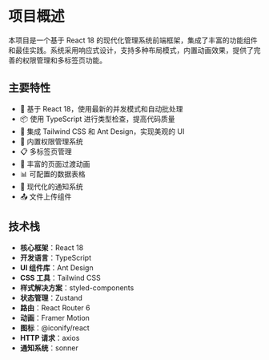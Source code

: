 # 项目概述

本项目是一个基于 React 18 的现代化管理系统前端框架，集成了丰富的功能组件和最佳实践。系统采用响应式设计，支持多种布局模式，内置动画效果，提供了完善的权限管理和多标签页功能。

## 主要特性

- 🚀 基于 React 18，使用最新的并发模式和自动批处理
- 📦 使用 TypeScript 进行类型检查，提高代码质量
- 🎨 集成 Tailwind CSS 和 Ant Design，实现美观的 UI
- 🔐 内置权限管理系统
- 📋 多标签页管理
- 💫 丰富的页面过渡动画
- 📊 可配置的数据表格
- 🔔 现代化的通知系统
- 📤 文件上传组件

## 技术栈

- **核心框架**：React 18
- **开发语言**：TypeScript
- **UI 组件库**：Ant Design
- **CSS 工具**：Tailwind CSS
- **样式解决方案**：styled-components
- **状态管理**：Zustand
- **路由**：React Router 6
- **动画**：Framer Motion
- **图标**：@iconify/react
- **HTTP 请求**：axios
- **通知系统**：sonner
